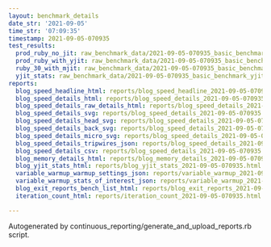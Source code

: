```yaml
---
layout: benchmark_details
date_str: '2021-09-05'
time_str: '07:09:35'
timestamp: 2021-09-05-070935
test_results:
  prod_ruby_no_jit: raw_benchmark_data/2021-09-05-070935_basic_benchmark_prod_ruby_no_jit.json
  prod_ruby_with_yjit: raw_benchmark_data/2021-09-05-070935_basic_benchmark_prod_ruby_with_yjit.json
  ruby_30_with_mjit: raw_benchmark_data/2021-09-05-070935_basic_benchmark_ruby_30_with_mjit.json
  yjit_stats: raw_benchmark_data/2021-09-05-070935_basic_benchmark_yjit_stats.json
reports:
  blog_speed_headline_html: reports/blog_speed_headline_2021-09-05-070935.html
  blog_speed_details_html: reports/blog_speed_details_2021-09-05-070935.html
  blog_speed_details_raw_details_html: reports/blog_speed_details_2021-09-05-070935.raw_details.html
  blog_speed_details_svg: reports/blog_speed_details_2021-09-05-070935.svg
  blog_speed_details_head_svg: reports/blog_speed_details_2021-09-05-070935.head.svg
  blog_speed_details_back_svg: reports/blog_speed_details_2021-09-05-070935.back.svg
  blog_speed_details_micro_svg: reports/blog_speed_details_2021-09-05-070935.micro.svg
  blog_speed_details_tripwires_json: reports/blog_speed_details_2021-09-05-070935.tripwires.json
  blog_speed_details_csv: reports/blog_speed_details_2021-09-05-070935.csv
  blog_memory_details_html: reports/blog_memory_details_2021-09-05-070935.html
  blog_yjit_stats_html: reports/blog_yjit_stats_2021-09-05-070935.html
  variable_warmup_warmup_settings_json: reports/variable_warmup_2021-09-05-070935.warmup_settings.json
  variable_warmup_stats_of_interest_json: reports/variable_warmup_2021-09-05-070935.stats_of_interest.json
  blog_exit_reports_bench_list_html: reports/blog_exit_reports_2021-09-05-070935.bench_list.html
  iteration_count_html: reports/iteration_count_2021-09-05-070935.html

---
```

Autogenerated by continuous_reporting/generate_and_upload_reports.rb script.

